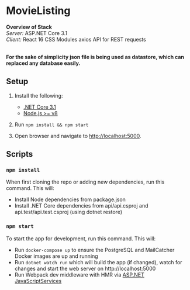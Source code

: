 # MovieListing
 
<b>Overview of Stack</b>
</br>
<i>Server:</i>
ASP.NET Core 3.1<br/>
<i>Client:</i>
React 16
CSS Modules
axios API for REST requests

</br>
<b>For the sake of simplicity json file is being used as datastore, which can replaced any database easily.</b>


## Setup

1. Install the following:
   - [.NET Core 3.1](https://www.microsoft.com/net/core)
   - [Node.js >= v8](https://nodejs.org/en/download/)
   
2. Run `npm install && npm start`
3. Open browser and navigate to [http://localhost:5000](http://localhost:5000).


## Scripts

### `npm install`

When first cloning the repo or adding new dependencies, run this command.  This will:

- Install Node dependencies from package.json
- Install .NET Core dependencies from api/api.csproj and api.test/api.test.csproj (using dotnet restore)

### `npm start`

To start the app for development, run this command.  This will:

- Run `docker-compose up` to ensure the PostgreSQL and MailCatcher Docker images are up and running
- Run `dotnet watch run` which will build the app (if changed), watch for changes and start the web server on http://localhost:5000
- Run Webpack dev middleware with HMR via [ASP.NET JavaScriptServices](https://github.com/aspnet/JavaScriptServices)
